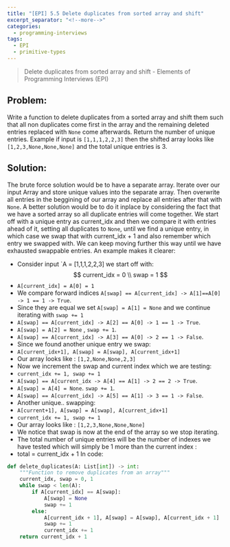 ```yaml
---
title: "[EPI] 5.5 Delete duplicates from sorted array and shift"
excerpt_separator: "<!--more-->"
categories:
  - programming-interviews
tags:
  - EPI
  - primitive-types
---
```


> Delete duplicates from sorted array and shift - Elements of Programming Interviews (EPI) 

<!--more-->

## **Problem**: 
Write a function to delete duplicates from a sorted array and shift them such that all non duplicates come first in the array and the remaining deleted entries replaced with `None` come afterwards. Return the number of unique entries. Example if input is `[1,1,1,2,2,3]` then the shifted array looks like `[1,2,3,None,None,None]` and the total unique entries is 3.

## **Solution**:
The brute force solution would be to have a separate array. Iterate over our input Array and store unique values into the separate array. Then overwrite all entries in the beggining of our array and replace all entries after that with `None`. A better solution would be to do it inplace by considering the fact that we have a sorted array so all duplicate entries will come together. We start off with a unique entry as current_idx and then we compare it with entries ahead of it, setting all duplicates to `None`, until we find a unique entry, in which case we swap that with current_idx + 1 and also remember which entry we swapped with. We can keep moving further this way until we have exhausted swappable entries. An example makes it clearer:
- Consider input `A = [1,1,1,2,2,3] we start off with:
$$ current_idx = 0 \\
swap = 1
$$
- `A[current_idx] = A[0] = 1`
- We compare forward indices `A[swap] == A[current_idx] -> A[1]==A[0] -> 1 == 1 -> True`.
- Since they are equal we set `A[swap] = A[1] = None` and we continue iterating with `swap += 1`
- `A[swap] == A[current_idx] -> A[2] == A[0] -> 1 == 1 -> True`.
- `A[swap] = A[2] = None` , `swap += 1`.
- `A[swap] == A[current_idx] -> A[3] == A[0] -> 2 == 1 -> False`.
- Since we found another unique entry we swap:
- `A[current_idx+1], A[swap] = A[swap], A[current_idx+1]`
- Our array looks like : `[1,2,None,None,2,3]`
- Now we increment the swap and current index which we are testing:
- `current_idx += 1, swap += 1`
- `A[swap] == A[current_idx -> A[4] == A[1] -> 2 == 2 -> True`.
- `A[swap] = A[4] = None`. `swap += 1`.
- `A[swap] == A[current_idx] -> A[5] == A[1] -> 3 == 1 -> False`.
- Another unique.. swapping:
- `A[current+1], A[swap] = A[swap], A[current_idx+1]`
- `current_idx += 1, swap += 1`
- Our array looks like : `[1,2,3,None,None,None]`
- We notice that swap is now at the end of the array so we stop iterating.
- The total number of unique entries will be the number of indexes we have tested which will simply be 1 more than the current index : 
- total = current_idx + 1
In code:

```python
def delete_duplicates(A: List[int]) -> int:
    """Function to remove duplicates from an array"""
    current_idx, swap = 0, 1
    while swap < len(A):
        if A[current_idx] == A[swap]:
            A[swap] = None
            swap += 1
        else:
            A[current_idx + 1], A[swap] = A[swap], A[current_idx + 1]
            swap += 1
            current_idx += 1
    return current_idx + 1
```

